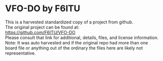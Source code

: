 
# VFO-DO by F6ITU  
This is a harvested standardized copy of a project from github.  
The original project can be found at:  
https://github.com/F6ITU/VFO-DO  
Please consult that link for additional, details, files, and license information.  
Note: It was auto harvested and if the original repo had more than one board file or anything out of the ordinary the files here are likely not representative.  
    